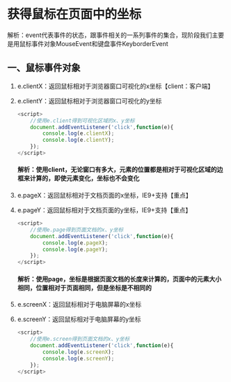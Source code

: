 # 获得鼠标在页面中的坐标

解析：event代表事件的状态，跟事件相关的一系列事件的集合，现阶段我们主要是用鼠标事件对象MouseEvent和键盘事件KeyborderEvent

## 一、鼠标事件对象

1. e.clientX：返回鼠标相对于浏览器窗口可视化的x坐标【client：客户端】

2. e.clientY：返回鼠标相对于浏览器窗口可视化的y坐标

   ```javascript
   <script>
       //使用e.client得到可视化区域的x、y坐标
       document.addEventListener('click',function(e){
           console.log(e.clientX);
           console.log(e.clientY);
       });
   </script>
   ```

   #### 解析：使用client，无论窗口有多大，元素的位置都是相对于可视化区域的边框来计算的，即使元素变化，坐标也不会变化

3. e.pageX：返回鼠标相对于文档页面的x坐标，IE9+支持【重点】

4. e.pageY：返回鼠标相对于文档页面的y坐标，IE9+支持【重点】

   ```javascript
   <script>
       //使用e.page得到页面文档的x、y坐标
       document.addEventListener('click',function(e){
           console.log(e.pageX);
           console.log(e.pageY);
       });
   </script>
   ```

   #### 解析：使用page，坐标是根据页面文档的长度来计算的，页面中的元素大小相同，位置相对于页面相同，但是坐标是不相同的

5. e.screenX：返回鼠标相对于电脑屏幕的x坐标

6. e.screenY：返回鼠标相对于电脑屏幕的y坐标

   ```javascript
   <script>
       //使用e.screen得到页面文档的x、y坐标
       document.addEventListener('click',function(e){
           console.log(e.screenX);
           console.log(e.screenY);
       });
   </script>
   ```